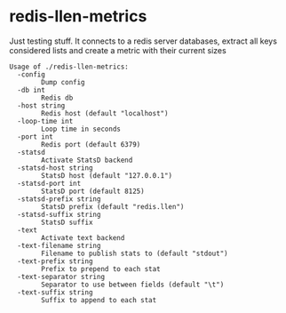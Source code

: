 # redis-llen-metrics

Just testing stuff. It connects to a redis server databases, extract all keys considered lists and create a metric with their current sizes

```
Usage of ./redis-llen-metrics:
  -config
    	Dump config
  -db int
    	Redis db
  -host string
    	Redis host (default "localhost")
  -loop-time int
    	Loop time in seconds
  -port int
    	Redis port (default 6379)
  -statsd
    	Activate StatsD backend
  -statsd-host string
    	StatsD host (default "127.0.0.1")
  -statsd-port int
    	StatsD port (default 8125)
  -statsd-prefix string
    	StatsD prefix (default "redis.llen")
  -statsd-suffix string
    	StatsD suffix
  -text
    	Activate text backend
  -text-filename string
    	Filename to publish stats to (default "stdout")
  -text-prefix string
    	Prefix to prepend to each stat
  -text-separator string
    	Separator to use between fields (default "\t")
  -text-suffix string
    	Suffix to append to each stat
```
